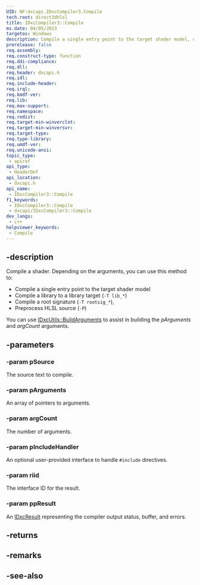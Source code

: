 ```yaml
---
UID: NF:dxcapi.IDxcCompiler3.Compile
tech.root: direct3dhlsl
title: IDxcCompiler3::Compile
ms.date: 04/05/2023
targetos: Windows
description: Compile a single entry point to the target shader model, or compile a library to a library target, or compile a root signature, or preprocess HLSL source.
prerelease: false
req.assembly: 
req.construct-type: function
req.ddi-compliance: 
req.dll: 
req.header: dxcapi.h
req.idl: 
req.include-header: 
req.irql: 
req.kmdf-ver: 
req.lib: 
req.max-support: 
req.namespace: 
req.redist: 
req.target-min-winverclnt: 
req.target-min-winversvr: 
req.target-type: 
req.type-library: 
req.umdf-ver: 
req.unicode-ansi: 
topic_type:
 - apiref
api_type:
 - HeaderDef
api_location:
 - dxcapi.h
api_name:
 - IDxcCompiler3::Compile
f1_keywords:
 - IDxcCompiler3::Compile
 - dxcapi/IDxcCompiler3::Compile
dev_langs:
 - c++
helpviewer_keywords:
 - Compile
---
```


## -description

Compile a shader. Depending on the arguments, you can use this method to:

* Compile a single entry point to the target shader model
* Compile a library to a library target (`-T lib_*`)
* Compile a root signature (`-T rootsig_*`),
* Preprocess HLSL source (`-P`)

You can use [IDxcUtils::BuildArguments](,.nf-dxcapi-idxcutils-buildarguments) to assist in building the *pArguments* and *argCount* arguments.

## -parameters

### -param pSource

The source text to compile.

### -param pArguments

An array of pointers to arguments.

### -param argCount

The number of arguments.

### -param pIncludeHandler

An optional user-provided interface to handle `#include` directives.

### -param riid

The interface ID for the result.

### -param ppResult

An [IDxcResult](./ns-dxcapi-idxcresult) representing the compiler output status, buffer, and errors.

## -returns

## -remarks

## -see-also
